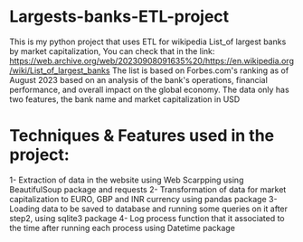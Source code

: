 # Largests-banks-ETL-project
This is my python project that uses ETL for wikipedia List_of largest banks by market capitalization, You can check that in the link: 
https://web.archive.org/web/20230908091635%20/https://en.wikipedia.org/wiki/List_of_largest_banks
The list is based on Forbes.com's ranking as of August 2023 based on an analysis of the bank's operations, financial performance, and overall impact on the global economy.
The data only has two features, the bank name and market capitalization in USD

# Techniques & Features used in the project:
1- Extraction of data in the website using Web Scarpping using BeautifulSoup package and requests
2- Transformation of data for market capitalization to EURO, GBP and INR currency using pandas package
3- Loading data to be saved to database and running some queries on it after step2, using sqlite3 package
4- Log process function that it associated to the time after running each process using Datetime package
